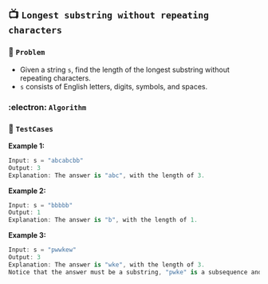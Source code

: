 ## 📺  `Longest substring without repeating characters`

### 🧿 `Problem`
* Given a string `s`, find the length of the longest substring without repeating characters.
* `s` consists of English letters, digits, symbols, and spaces.


### :electron: `Algorithm`


### 🧪 `TestCases`
**Example 1:**
```kotlin
Input: s = "abcabcbb"
Output: 3
Explanation: The answer is "abc", with the length of 3.
```
**Example 2:**
```kotlin
Input: s = "bbbbb"
Output: 1
Explanation: The answer is "b", with the length of 1.
```
**Example 3:**
```kotlin
Input: s = "pwwkew"
Output: 3
Explanation: The answer is "wke", with the length of 3.
Notice that the answer must be a substring, "pwke" is a subsequence and not a substring.
```
